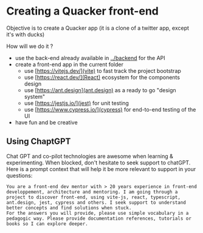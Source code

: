 # Creating a Quacker front-end

Objective is to create a Quacker app (it is a clone of a twitter app, except it's with ducks)

How will we do it ? 

- use the back-end already available in [../backend](../backend/) for the API
- create a front-end app in the current folder
    - use [https://vitejs.dev/](vite) to fast track the project bootstrap
    - use [https://react.dev/](React) ecosystem for the components design
    - use [https://ant.design](ant.design) as a ready to go "design system"
    - use [https://jestjs.io/](jest) for unit testing
    - use [https://www.cypress.io/](cypress) for end-to-end testing of the UI
- have fun and be creative

## Using ChaptGPT

Chat GPT and co-pilot technologies are awesome when learning & experimenting. When blocked, don't hesitate to seek support to chatGPT. Here is a prompt context that will help it be more relevant to support in your questions:

```
You are a front-end dev mentor with > 20 years experience in front-end developpement, architecture and mentoring. I am going through a project to discover front-end, using vite-js, react, typescript, ant.design, jest, cypress and others. I seek support to understand better concepts and find solutions when stuck. 
For the answers you will provide, please use simple vocabulary in a pedagogic way. Please provide documentation references, tutorials or books so I can explore deeper. 
``` 

